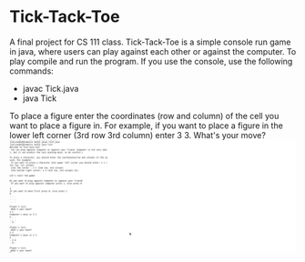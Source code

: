 # Tick-Tack-Toe
 A final project for CS 111 class. Tick-Tack-Toe is a simple console run game in java, where users can play against each other or against the computer.
 To play compile and run the program. If you use the console, use the following commands: 
                                                                                                                                                                                      
-  javac Tick.java
-  java Tick
 
 To place a figure enter the coordinates (row and column) of the cell you want to place a figure in. For example, if you want to place a figure in the lower left corner (3rd row 3rd column) enter 3 3.
 What's your move? 
 ![Console Simple](https://github.com/salizade22/Tick-Tack-Toe/blob/master/Screenshot-12.png)
